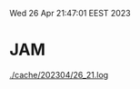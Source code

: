 Wed 26 Apr 21:47:01 EEST 2023
# JAM
<a href='./cache/202304/26_21.log'>./cache/202304/26_21.log</a>
